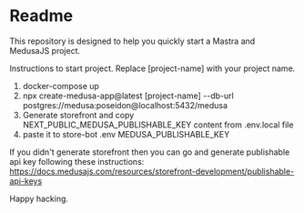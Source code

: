 # Readme

This repository is designed to help you quickly start a Mastra and MedusaJS project.

Instructions to start project. Replace [project-name] with your project name.

1. docker-compose up
2. npx create-medusa-app@latest [project-name] --db-url postgres://medusa:poseidon@localhost:5432/medusa
3. Generate storefront and copy NEXT_PUBLIC_MEDUSA_PUBLISHABLE_KEY content from .env.local file
4. paste it to store-bot .env MEDUSA_PUBLISHABLE_KEY

If you didn't generate storefront then you can go and generate publishable api key following these instructions: 
https://docs.medusajs.com/resources/storefront-development/publishable-api-keys

Happy hacking. 